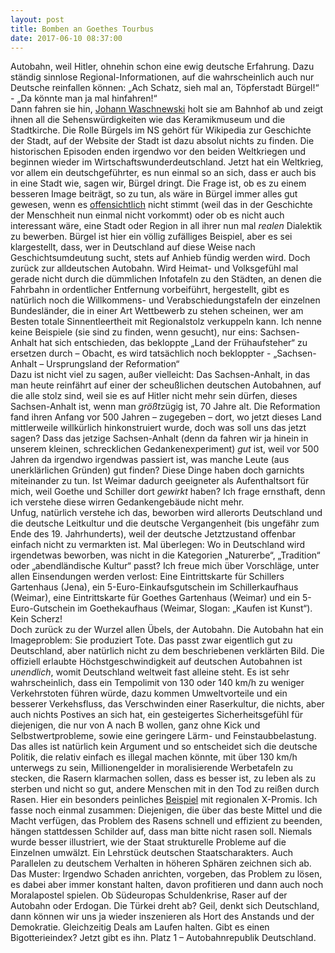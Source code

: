 ```yaml
---
layout: post
title: Bomben an Goethes Tourbus
date: 2017-06-10 08:37:00
---
```


Autobahn, weil Hitler, ohnehin schon eine ewig deutsche Erfahrung. Dazu ständig sinnlose Regional-Informationen, auf die wahrscheinlich auch nur Deutsche reinfallen können: 
„Ach Schatz, sieh mal an, Töpferstadt Bürgel!“ - „Da könnte man ja mal hinfahren!“<br>
Dann fahren sie hin, [Johann Waschnewski](http://www.stadt-buergel.de/) holt sie am Bahnhof ab und zeigt ihnen all die Sehenswürdigkeiten wie das Keramikmuseum und die Stadtkirche. Die  Rolle Bürgels im NS gehört für Wikipedia zur Geschichte der Stadt, auf der Website der Stadt ist dazu absolut nichts zu finden. Die historischen Episoden enden irgendwo vor den beiden Weltkriegen und beginnen wieder im Wirtschaftswunderdeutschland. Jetzt hat ein Weltkrieg, vor allem ein deutschgeführter, es nun einmal so an sich, dass er auch bis in eine Stadt wie, sagen wir, Bürgel dringt. Die Frage ist, ob es zu einem besseren Image beiträgt, so zu tun, als wäre in Bürgel immer alles gut gewesen, wenn es [offensichtlich](https://de.wikipedia.org/wiki/Bürgel_(Thüringen)) nicht stimmt (weil das in der Geschichte der Menschheit nun einmal nicht vorkommt) oder ob es nicht auch interessant wäre, eine Stadt oder Region in all ihrer nun mal *realen* Dialektik zu bewerben. Bürgel ist hier ein völlig zufälliges Beispiel, aber es sei klargestellt, dass, wer in Deutschland auf diese Weise nach Geschichtsumdeutung sucht, stets auf Anhieb fündig werden wird. Doch zurück zur alldeutschen Autobahn. Wird Heimat- und Volksgefühl mal gerade nicht durch die dümmlichen Infotafeln zu den Städten, an denen die Fahrbahn in ordentlicher Entfernung vorbeiführt, hergestellt, gibt es natürlich noch die Willkommens- und Verabschiedungstafeln der einzelnen Bundesländer, die in einer Art Wettbewerb zu stehen scheinen, wer am Besten totale Sinnentleertheit mit Regionalstolz verkuppeln kann. Ich nenne keine Beispiele (sie sind zu finden, wenn gesucht), nur eins: Sachsen-Anhalt hat sich entschieden, das bekloppte „Land der Frühaufsteher“ zu ersetzen durch – Obacht, es wird tatsächlich noch bekloppter - „Sachsen-Anhalt – Ursprungsland der Reformation“<br>
Dazu ist nicht viel zu sagen, außer vielleicht: Das Sachsen-Anhalt, in das man heute reinfährt auf einer der scheußlichen deutschen Autobahnen, auf die alle stolz sind, weil sie es auf Hitler nicht mehr sein dürfen, dieses Sachsen-Anhalt ist, wenn man *größt*zügig ist, 70 Jahre alt. Die Reformation fand ihren Anfang vor 500 Jahren – zugegeben – dort, wo jetzt dieses Land mittlerweile willkürlich hinkonstruiert wurde, doch was soll uns das jetzt sagen? Dass das jetzige Sachsen-Anhalt (denn da fahren wir ja hinein in unserem kleinen, schrecklichen Gedankenexperiment) *gut* ist, weil vor 500 Jahren da irgendwo irgendwas passiert ist, was manche Leute (aus unerklärlichen Gründen) gut finden? Diese Dinge haben doch garnichts miteinander zu tun. Ist Weimar dadurch geeigneter als Aufenthaltsort für mich, weil Goethe und Schiller dort *gewirkt* haben? Ich frage ernsthaft, denn ich verstehe diese wirren Gedankengebäude nicht mehr. <br> Unfug, natürlich verstehe ich das, beworben wird allerorts Deutschland und die deutsche Leitkultur und die deutsche Vergangenheit (bis ungefähr zum Ende des 19. Jahrhunderts), weil der deutsche Jetztzustand offenbar einfach nicht zu vermarkten ist. Mal überlegen: Wo in Deutschland wird irgendetwas beworben, was nicht in die Kategorien „Naturerbe“, „Tradition“ oder „abendländische Kultur“ passt? Ich freue mich über Vorschläge, unter allen Einsendungen werden verlost: Eine Eintrittskarte für Schillers Gartenhaus (Jena), ein 5-Euro-Einkaufsgutschein im Schillerkaufhaus (Weimar), eine Eintrittskarte für Goethes Gartenhaus (Weimar) und ein 5-Euro-Gutschein im Goethekaufhaus (Weimar, Slogan: „Kaufen ist Kunst“). Kein Scherz!<br>
Doch zurück zu der Wurzel allen Übels, der Autobahn. Die Autobahn hat ein Imageproblem: Sie produziert Tote. Das passt zwar eigentlich gut zu Deutschland, aber natürlich nicht zu dem beschriebenen verklärten Bild. Die offiziell erlaubte Höchstgeschwindigkeit auf deutschen Autobahnen ist *unendlich*, womit Deutschland weltweit fast alleine steht. Es ist sehr wahrscheinlich, dass ein Tempolimit von 130 oder 140 km/h zu weniger Verkehrstoten führen würde, dazu kommen Umweltvorteile und ein besserer Verkehsfluss, das Verschwinden einer Raserkultur, die nichts, aber auch nichts Postives an sich hat, ein gesteigertes Sicherheitsgefühl für diejenigen, die nur von A nach B wollen, ganz ohne Kick und Selbstwertprobleme, sowie eine geringere Lärm- und Feinstaubbelastung. Das alles ist natürlich kein Argument und so entscheidet sich die deutsche Politik, die relativ einfach es illegal machen könnte, mit über 130 km/h unterwegs zu sein, Millionengelder in moralisierende Werbetafeln zu stecken, die Rasern klarmachen sollen, dass es besser ist, zu leben als zu sterben und nicht so gut, andere Menschen mit in den Tod zu reißen durch Rasen. Hier ein besonders peinliches [Beispiel](http://www.stuttgarter-zeitung.de/inhalt.glosse-ueber-verkehrssicherheit-gut-gemeint-ist-nicht-gut-gemacht.42d67b46-e875-47f9-a1f0-3d9143761fc6.html) mit regionalen X-Promis. Ich fasse noch einmal zusammen: Diejenigen, die über das beste Mittel und die Macht verfügen, das Problem des Rasens schnell und effizient zu beenden, hängen stattdessen Schilder auf, dass man bitte nicht rasen soll. Niemals wurde besser illustriert, wie der Staat strukturelle Probleme auf die Einzelnen umwälzt. Ein Lehrstück deutschen Staatscharakters. Auch Parallelen zu deutschem Verhalten in höheren Sphären zeichnen sich ab. Das Muster: Irgendwo Schaden anrichten, vorgeben, das Problem zu lösen, es dabei aber immer konstant halten, davon profitieren und dann auch noch Moralapostel spielen. Ob Südeuropas Schuldenkrise, Raser auf der Autobahn oder Erdogan. Die Türkei dreht ab? Geil, denkt sich Deutschland, dann können wir uns ja wieder inszenieren als Hort des Anstands und der Demokratie. Gleichzeitig Deals am Laufen halten. Gibt es einen Bigotterieindex? Jetzt gibt es ihn. Platz 1 – Autobahnrepublik Deutschland.
